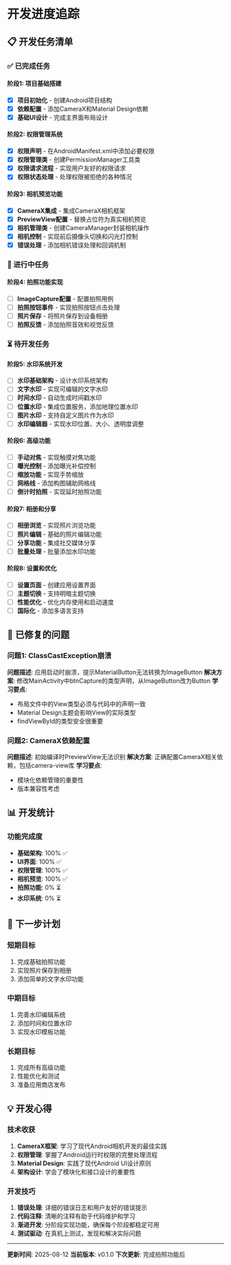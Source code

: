 # 开发进度追踪

## 📋 开发任务清单

### ✅ 已完成任务

#### 阶段1: 项目基础搭建
- [x] **项目初始化** - 创建Android项目结构
- [x] **依赖配置** - 添加CameraX和Material Design依赖
- [x] **基础UI设计** - 完成主界面布局设计

#### 阶段2: 权限管理系统
- [x] **权限声明** - 在AndroidManifest.xml中添加必要权限
- [x] **权限管理类** - 创建PermissionManager工具类
- [x] **权限请求流程** - 实现用户友好的权限请求
- [x] **权限状态处理** - 处理权限被拒绝的各种情况

#### 阶段3: 相机预览功能
- [x] **CameraX集成** - 集成CameraX相机框架
- [x] **PreviewView配置** - 替换占位符为真实相机预览
- [x] **相机管理类** - 创建CameraManager封装相机操作
- [x] **相机控制** - 实现前后摄像头切换和闪光灯控制
- [x] **错误处理** - 添加相机错误处理和回调机制

### 🚧 进行中任务

#### 阶段4: 拍照功能实现
- [ ] **ImageCapture配置** - 配置拍照用例
- [ ] **拍照按钮事件** - 实现拍照按钮点击处理
- [ ] **照片保存** - 将照片保存到设备相册
- [ ] **拍照反馈** - 添加拍照音效和视觉反馈

### ⏳ 待开发任务

#### 阶段5: 水印系统开发
- [ ] **水印基础架构** - 设计水印系统架构
- [ ] **文字水印** - 实现可编辑的文字水印
- [ ] **时间水印** - 自动生成时间戳水印
- [ ] **位置水印** - 集成位置服务，添加地理位置水印
- [ ] **图片水印** - 支持自定义图片作为水印
- [ ] **水印编辑器** - 实现水印位置、大小、透明度调整

#### 阶段6: 高级功能
- [ ] **手动对焦** - 实现触摸对焦功能
- [ ] **曝光控制** - 添加曝光补偿控制
- [ ] **缩放功能** - 实现手势缩放
- [ ] **网格线** - 添加构图辅助网格线
- [ ] **倒计时拍照** - 实现延时拍照功能

#### 阶段7: 相册和分享
- [ ] **相册浏览** - 实现照片浏览功能
- [ ] **照片编辑** - 基础的照片编辑功能
- [ ] **分享功能** - 集成社交媒体分享
- [ ] **批量处理** - 批量添加水印功能

#### 阶段8: 设置和优化
- [ ] **设置页面** - 创建应用设置界面
- [ ] **主题切换** - 支持明暗主题切换
- [ ] **性能优化** - 优化内存使用和启动速度
- [ ] **国际化** - 添加多语言支持

## 🐛 已修复的问题

### 问题1: ClassCastException崩溃
**问题描述**: 应用启动时崩溃，提示MaterialButton无法转换为ImageButton
**解决方案**: 修改MainActivity中btnCapture的类型声明，从ImageButton改为Button
**学习要点**: 
- 布局文件中的View类型必须与代码中的声明一致
- Material Design主题会影响View的实际类型
- findViewById的类型安全很重要

### 问题2: CameraX依赖配置
**问题描述**: 初始编译时PreviewView无法识别
**解决方案**: 正确配置CameraX相关依赖，包括camera-view库
**学习要点**:
- 模块化依赖管理的重要性
- 版本兼容性考虑

## 📊 开发统计


### 功能完成度
- **基础架构**: 100% ✅
- **UI界面**: 100% ✅
- **权限管理**: 100% ✅
- **相机预览**: 100% ✅
- **拍照功能**: 0% ⏳
- **水印系统**: 0% ⏳

## 🎯 下一步计划

### 短期目标 
1. 完成基础拍照功能
2. 实现照片保存到相册
3. 添加简单的文字水印功能

### 中期目标 
1. 完善水印编辑系统
2. 添加时间和位置水印
3. 实现水印模板功能

### 长期目标 
1. 完成所有高级功能
2. 性能优化和测试
3. 准备应用商店发布

## 💡 开发心得

### 技术收获
1. **CameraX框架**: 学习了现代Android相机开发的最佳实践
2. **权限管理**: 掌握了Android运行时权限的完整处理流程
3. **Material Design**: 实践了现代Android UI设计原则
4. **架构设计**: 学会了模块化和接口设计的重要性

### 开发技巧
1. **错误处理**: 详细的错误日志和用户友好的错误提示
2. **代码注释**: 清晰的注释有助于代码维护和学习
3. **渐进开发**: 分阶段实现功能，确保每个阶段都稳定可用
4. **测试驱动**: 在真机上测试，发现和解决实际问题

---

**更新时间**: 2025-08-12
**当前版本**: v0.1.0
**下次更新**: 完成拍照功能后
